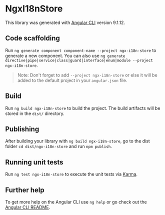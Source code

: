 # NgxI18nStore

This library was generated with [Angular CLI](https://github.com/angular/angular-cli) version 9.1.12.

## Code scaffolding

Run `ng generate component component-name --project ngx-i18n-store` to generate a new component. You can also use `ng generate directive|pipe|service|class|guard|interface|enum|module --project ngx-i18n-store`.
> Note: Don't forget to add `--project ngx-i18n-store` or else it will be added to the default project in your `angular.json` file. 

## Build

Run `ng build ngx-i18n-store` to build the project. The build artifacts will be stored in the `dist/` directory.

## Publishing

After building your library with `ng build ngx-i18n-store`, go to the dist folder `cd dist/ngx-i18n-store` and run `npm publish`.

## Running unit tests

Run `ng test ngx-i18n-store` to execute the unit tests via [Karma](https://karma-runner.github.io).

## Further help

To get more help on the Angular CLI use `ng help` or go check out the [Angular CLI README](https://github.com/angular/angular-cli/blob/master/README.md).
